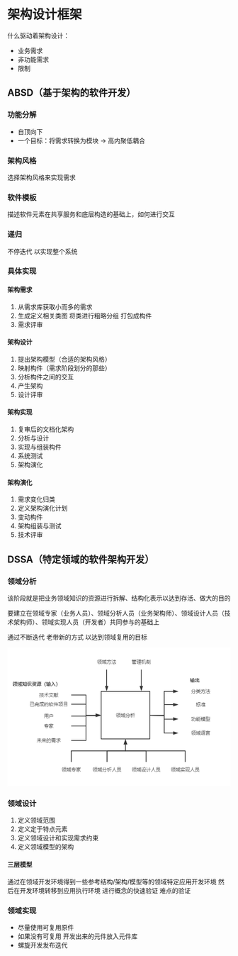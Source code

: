 # 架构设计框架

什么驱动着架构设计：

- 业务需求
- 非功能需求
- 限制

## ABSD（基于架构的软件开发）

### 功能分解

- 自顶向下
- 一个目标：将需求转换为模块 -> 高内聚低耦合

### 架构风格

选择架构风格来实现需求

### 软件模板

描述软件元素在共享服务和底层构造的基础上，如何进行交互

### 递归

不停迭代 以实现整个系统

### 具体实现

#### 架构需求

1. 从需求库获取小而多的需求
2. 生成定义相关类图 将类进行粗略分组 打包成构件
3. 需求评审

#### 架构设计

1. 提出架构模型（合适的架构风格）
2. 映射构件（需求阶段划分的那些）
3. 分析构件之间的交互
4. 产生架构
5. 设计评审

#### 架构实现

1. 复审后的文档化架构
2. 分析与设计
3. 实现与组装构件
4. 系统测试
5. 架构演化

#### 架构演化

1. 需求变化归类
2. 定义架构演化计划
3. 变动构件
4. 架构组装与测试
5. 技术评审

## DSSA（特定领域的软件架构开发）

### 领域分析

该阶段就是把业务领域知识的资源进行拆解、结构化表示以达到存活、做大的目的

要建立在领域专家（业务人员）、领域分析人员（业务架构师）、领域设计人员（技术架构师）、领域实现人员（开发者）共同参与的基础上

通过不断迭代 老带新的方式 以达到领域复用的目标

![屏幕截图 2021-09-16 214721](/assets/屏幕截图%202021-09-16%20214721.png)

### 领域设计

1. 定义领域范围
2. 定义定于特点元素
3. 定义领域设计和实现需求约束
4. 定义领域模型的架构

#### 三层模型

通过在领域开发环境得到一些参考结构/架构/模型等的领域特定应用开发环境 然后在开发环境转移到应用执行环境 进行概念的快速验证 难点的验证

### 领域实现

- 尽量使用可复用原件
- 如果没有可复用 开发出来的元件放入元件库
- 螺旋开发发布迭代
